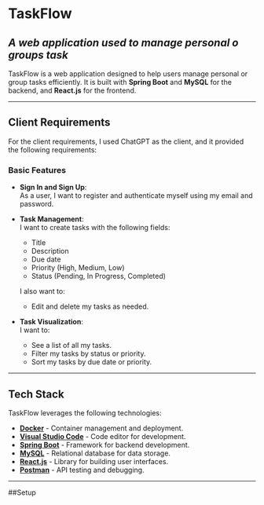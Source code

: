 # TaskFlow

## _A web application used to manage personal o groups task_

TaskFlow is a web application designed to help users manage personal or group tasks efficiently. It is built with **Spring Boot** and **MySQL** for the backend, and **React.js** for the frontend.

---

## Client Requirements

For the client requirements, I used ChatGPT as the client, and it provided the following requirements:

### Basic Features

- **Sign In and Sign Up**:  
  As a user, I want to register and authenticate myself using my email and password.

- **Task Management**:  
  I want to create tasks with the following fields:

  - Title
  - Description
  - Due date
  - Priority (High, Medium, Low)
  - Status (Pending, In Progress, Completed)

  I also want to:

  - Edit and delete my tasks as needed.

- **Task Visualization**:  
  I want to:
  - See a list of all my tasks.
  - Filter my tasks by status or priority.
  - Sort my tasks by due date or priority.

---

## Tech Stack

TaskFlow leverages the following technologies:

- **[Docker](https://www.docker.com/)** - Container management and deployment.
- **[Visual Studio Code](https://code.visualstudio.com/)** - Code editor for development.
- **[Spring Boot](https://spring.io/projects/spring-boot)** - Framework for backend development.
- **[MySQL](https://www.mysql.com/)** - Relational database for data storage.
- **[React.js](https://reactjs.org/)** - Library for building user interfaces.
- **[Postman](https://www.postman.com/)** - API testing and debugging.

---

##Setup
